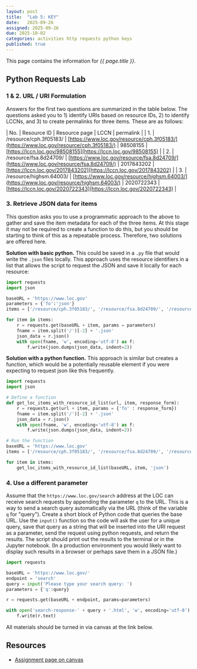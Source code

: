 ```yaml
---
layout: post
title:  "Lab 5: KEY"
date:   2025-09-26
assigned: 2025-09-26
due: 2025-10-02
categories: activities http requests python keys
published: true
---
```


This page contains the information for *{{ page.title }}*.

## Python Requests Lab

### 1 & 2. URL / URI Formulation

Answers for the first two questions are summarized in the table below.
The questions asked you to 1) identify URIs based on resource IDs, 2) to identify LCCNs, and 3) to create permalinks for three items.
These are as follows:

| No. | Resource ID             | Resource page | LCCN       | permalink |
| 1.  | /resource/cph.3f05183/  | [https://www.loc.gov/resource/cph.3f05183/](https://www.loc.gov/resource/cph.3f05183/) | 98508155   | [https://lccn.loc.gov/98508155](https://lccn.loc.gov/98508155) |
| 2.  | /resource/fsa.8d24709/  | [https://www.loc.gov/resource/fsa.8d24709/](https://www.loc.gov/resource/fsa.8d24709/) | 2017843202 | [https://lccn.loc.gov/2017843202](https://lccn.loc.gov/2017843202) |
| 3.  | /resource/highsm.64003/ | [https://www.loc.gov/resource/highsm.64003/](https://www.loc.gov/resource/highsm.64003/) | 2020722343 | [https://lccn.loc.gov/2020722343](https://lccn.loc.gov/2020722343) |

### 3. Retrieve JSON data for items

This question asks you to use a programmatic approach to the above to gather and save the item metadata for each of the three items. At this stage it may not be required to create a function
to do this, but you should be starting to think of this as a repeatable process.
Therefore, two solutions are offered here. 

**Solution with basic python.** This could be saved in a `.py` file that would
write the `.json` files locally. This approach uses the resource identifiers
in a list that allows the script to request the JSON and save it locally for each resource:

```python
import requests
import json

baseURL = 'https://www.loc.gov'
parameters = {'fo':'json'}
items = ['/resource/cph.3f05183/', '/resource/fsa.8d24709/', '/resource/highsm.64003/']

for item in items:
    r = requests.get(baseURL + item, params = parameters)
    fname = item.split('/')[-2] + '.json'
    json_data = r.json()
    with open(fname, 'w', encoding='utf-8') as f:
        f.write(json.dumps(json_data, indent=2))
```

**Solution with a python function.** This approach is similar but
creates a function, which would be a potentially reusable element if you were
expecting to request json like this frequently.

```python
import requests
import json

# Define a function
def get_loc_items_with_resource_id_list(url, item, response_form):
    r = requests.get(url + item, params = {'fo' : response_form})
    fname = item.split('/')[-2] + '.json'
    json_data = r.json()
    with open(fname, 'w', encoding='utf-8') as f:
        f.write(json.dumps(json_data, indent=2))

# Run the function
baseURL = 'https://www.loc.gov'
items = ['/resource/cph.3f05183/', '/resource/fsa.8d24709/', '/resource/highsm.64003/']

for item in items:
    get_loc_items_with_resource_id_list(baseURL, item, 'json')
```

### 4. Use a different parameter

Assume that the `https://www.loc.gov/search` address at the LOC can receive search requests by appending the parameter `q` to the URL.
This is a way to send a search query automatically via the URL (think of the variable `q` for "query").
Create a short block of Python code that queries the base URL.
Use the `input()` function so the code will ask the user for a unique query,
save that query as a string that will be inserted into the URI request as a parameter,
send the request using python requests,
and return the results.
The script should print out the results to the terminal or in the Jupyter notebook.
(In a production environment you would likely want to display such results in a browser or perhaps save them in a JSON file.)

```python
import requests

baseURL = 'https://www.loc.gov/'
endpoint = 'search'
query = input('Please type your search query: ')
parameters = {'q':query}

r = requests.get(baseURL + endpoint, params=parameters)

with open('search-response-' + query + '.html', 'w', encoding='utf-8') as f:
    f.write(r.text)
```

All materials should be turned in via canvas at the link below.

## Resources

* [Assignment page on canvas][canvas-link]

[canvas-link]: https://umich.instructure.com/courses/698670/assignments/2515067
